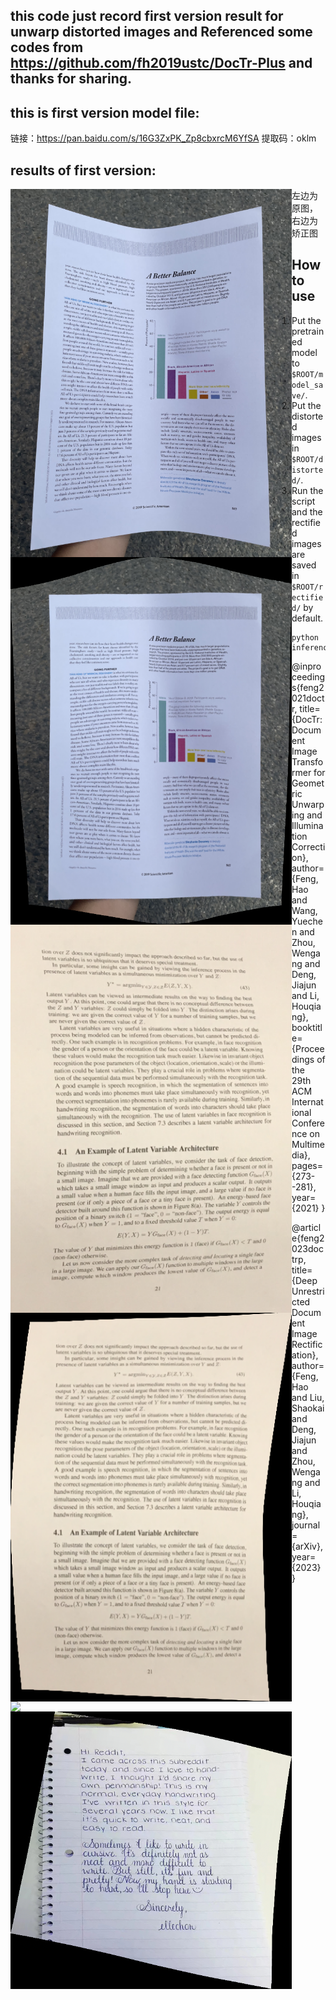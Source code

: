 ## this code just record first version result for unwarp distorted images and Referenced some codes from https://github.com/fh2019ustc/DocTr-Plus and thanks for sharing.

## this is first version model file:
链接：https://pan.baidu.com/s/16G3ZxPK_Zp8cbxrcM6YfSA 
提取码：oklm

## results of first version:

<div align="center">
     <img src="./distorted/111.png" align="left" width = "450"/>
     <img src="./rectified/111_geo.png" align="left" width = "450"/>
</div>

<div align="center">
     <img src="./distorted/112.png" align="left" width = "450"/>
     <img src="./rectified/112_geo.png" align="left" width = "450"/>
</div>

<div align="center">
     <img src="./distorted/113.png" align="left" width = "450"/>
     <img src="./rectified/113_geo.png" align="left" width = "450"/>
</div>

左边为原图，右边为矫正图

## How to use 
1. Put the pretrained model to `$ROOT/model_save/`.
2. Put the distorted images in `$ROOT/distorted/`.
3. Run the script and the rectified images are saved in `$ROOT/rectified/` by default.
    ```
    python inference.py
    ```

@inproceedings{feng2021doctr,
  title={DocTr: Document Image Transformer for Geometric Unwarping and Illumination Correction},
  author={Feng, Hao and Wang, Yuechen and Zhou, Wengang and Deng, Jiajun and Li, Houqiang},
  booktitle={Proceedings of the 29th ACM International Conference on Multimedia},
  pages={273--281},
  year={2021}
}

@article{feng2023doctrp,
  title={Deep Unrestricted Document Image Rectification},
  author={Feng, Hao and Liu, Shaokai and Deng, Jiajun and Zhou, Wengang and Li, Houqiang},
  journal={arXiv},
  year={2023}
}
